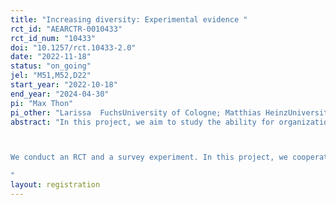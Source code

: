 ```yaml
---
title: "Increasing diversity: Experimental evidence "
rct_id: "AEARCTR-0010433"
rct_id_num: "10433"
doi: "10.1257/rct.10433-2.0"
date: "2022-11-18"
status: "on_going"
jel: "M51,M52,D22"
start_year: "2022-10-18"
end_year: "2024-04-30"
pi: "Max Thon"
pi_other: "Larissa  FuchsUniversity of Cologne; Matthias HeinzUniversity of Cologne; Pia PingerUniversity of Cologne"
abstract: "In this project, we aim to study the ability for organizations to increase diversity through job advertisements that highlight certain job characteristics, namely job flexibility and wage growth. We further investigate how such changes to job advertisements affect the perceived attractiveness of a position and applicants’ expectations in terms of working conditions, working environment, and wages. More generally, we study how the highlighting of certain job characteristics in job ads changes the composition of the applicant pool.

We conduct an RCT and a survey experiment. In this project, we cooperate with a large tech firm. In an RCT, we vary the design of job advertisements to investigate the effects of highlighting different job characteristics on the composition of the applicant pool. The survey experiment is conducted in cooperation with laboratories for economic research of universities across Germany.
"
layout: registration
---
```


